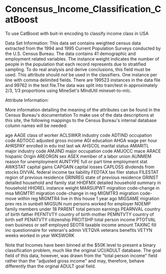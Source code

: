 # Concensus_Income_Classification_CatBoost
To use CatBoost with buit-in encoding to classify income class in USA

Data Set Information: This data set contains weighted census data extracted from the 1994 and 1995 Current Population Surveys conducted by the U.S. Census Bureau. The data contains 41 demographic and employment related variables.
The instance weight indicates the number of people in the population that each record represents due to stratified sampling. To do real analysis and derive conclusions, this field must be used. This attribute should *not* be used in the classifiers.
One instance per line with comma delimited fields. There are 199523 instances in the data file and 99762 in the test file.The data was split into train/test in approximately 2/3, 1/3 proportions using MineSet's MIndUtil mineset-to-mlc.

Attribute Information:

More information detailing the meaning of the attributes can be found in the Census Bureau's documentation To make use of the data descriptions at this site, the following mappings to the Census Bureau's internal database column names will be needed:

age AAGE
class of worker ACLSWKR
industry code ADTIND
occupation code ADTOCC
adjusted gross income AGI
education AHGA
wage per hour AHRSPAY
enrolled in edu inst last wk AHSCOL
marital status AMARITL
major industry code AMJIND
major occupation code AMJOCC
mace ARACE
hispanic Origin AREORGN
sex ASEX
member of a labor union AUNMEM
reason for unemployment AUNTYPE
full or part time employment stat AWKSTAT
capital gains CAPGAIN
capital losses CAPLOSS
divdends from stocks DIVVAL
federal income tax liability FEDTAX
tax filer status FILESTAT
region of previous residence GRINREG
state of previous residence GRINST
detailed household and family stat HHDFMX
detailed household summary in household HHDREL
instance weight MARSUPWT
migration code-change in msa MIGMTR1
migration code-change in reg MIGMTR3
migration code-move within reg MIGMTR4
live in this house 1 year ago MIGSAME
migration prev res in sunbelt MIGSUN
num persons worked for employer NOEMP
family members under 18 PARENT
total person earnings PEARNVAL
country of birth father PEFNTVTY
country of birth mother PEMNTVTY
country of birth self PENATVTY
citizenship PRCITSHP
total person income PTOTVAL
own business or self employed SEOTR
taxable income amount TAXINC
fill inc questionnaire for veteran's admin VETQVA
veterans benefits VETYN
weeks worked in year WKSWORK

Note that Incomes have been binned at the $50K level to present a binary classification problem, much like the original UCI/ADULT database. The goal field of this data, however, was drawn from the "total person income" field rather than the "adjusted gross income" and may, therefore, behave differently than the orginal ADULT goal field.
